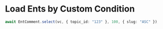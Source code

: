 # Load Ents by Custom Condition

```typescript
await EntComment.select(vc, { topic_id: "123" }, 100, { slug: "ASC" });
```
